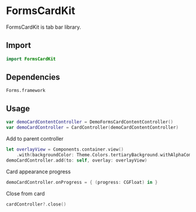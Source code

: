 # FormsCardKit

FormsCardKit is tab bar library.

## Import

```swift
import FormsCardKit
```

## Dependencies

```
Forms.framework
```

## Usage

```swift
var demoCardContentController = DemoFormsCardContentController()
var demoCardController = CardController(demoCardContentController)
```

Add to parent  controller

```swift
let overlayView = Components.container.view()
    .with(backgroundColor: Theme.Colors.tertiaryBackground.withAlphaComponent(0.3))
demoCardController.add(to: self, overlay: overlayView)
```

Card appearance progress

```swift
demoCardController.onProgress = { (progress: CGFloat) in }
```

Close from card

```swift
cardController?.close()
```
